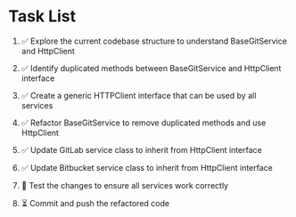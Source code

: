 # Task List

1. ✅ Explore the current codebase structure to understand BaseGitService and HttpClient

2. ✅ Identify duplicated methods between BaseGitService and HttpClient interface

3. ✅ Create a generic HTTPClient interface that can be used by all services

4. ✅ Refactor BaseGitService to remove duplicated methods and use HttpClient

5. ✅ Update GitLab service class to inherit from HttpClient interface

6. ✅ Update Bitbucket service class to inherit from HttpClient interface

7. 🔄 Test the changes to ensure all services work correctly

8. ⏳ Commit and push the refactored code
